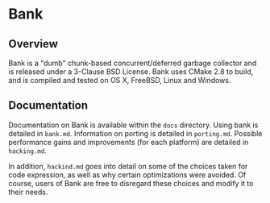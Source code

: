Bank
====

Overview
--------

Bank is a "dumb" chunk-based concurrent/deferred garbage collector and is released under a 3-Clause BSD
License. Bank uses CMake 2.8 to build, and is compiled and tested on OS X, FreeBSD, Linux and Windows.

Documentation
-------------

Documentation on Bank is available within the `docs` directory. Using bank is detailed in `bank.md`.
Information on porting is detailed in `porting.md`. Possible performance gains and improvements (for each
platform) are detailed in `hacking.md`.  

In addition, `hackind.md` goes into detail on some of the choices taken for code expression, as well as why
certain optimizations were avoided. Of course, users of Bank are free to disregard these choices and modify
it to their needs.
